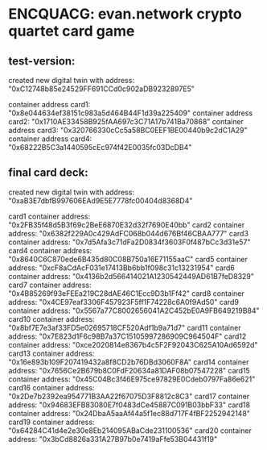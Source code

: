 # ENCQUACG: evan.network crypto quartet card game

## test-version:
created new digital twin with address: "0xC12748b85e24529FF691CCd0c902aDB9232897E5"

container address card1: "0x8e044634ef38151c983a5d464B44F1d39a225409"
container address card2: "0x1710AE33458B925fAA697c3C71A17b741Ba70868"
container address card3: "0x320766330cCc5a58BC0EEF1BE00440b9c2dC1A29"
container address card4: "0x68222B5C3a1440595cEc974f42E0035fc03DcDB4"


## final card deck:
created new digital twin with address: "0xaB3E7dbfB997606EAd9E5E7778fc00404d8368D4"

card1 container address: "0x2FB35f48d5B3f69c2BeE6870E32d32f7690E40bb"
card2 container address: "0x6382f229A0c429AdFC068b044d676Bf46CBAA777"
card3 container address: "0x7d5Afa3c71dFa2D0834f3603F0f487bCc3d31e57"
card4 container address: "0x8640C6C870ede6B435d80C08B750a16E71155aaC"
card5 container address: "0xcF8aCdAcF031e17413Bb6bb1f098c31c13231954"
card6 container address: "0x4136b2d566414021A1230542449AD61B7feD8329"
card7 container address: "0x4B85269f93eFEEa219C28dAE46C1Ecc9D3b1Ff42"
card8 container address: "0x4CE97eaf3306F457923F5ff1F74228c6A0f9Ad50"
card9 container address: "0x5567a77C8002656041A2C452bE0A9FB649219B84"
card10 container address: "0x8bf7E7e3af33FD5e02695718CF520Adf1b9a71d7"
card11 container address: "0x7E823d1F6c98B7a37C15105997286909C964504F"
card12 container address: "0xce2020814e8367b4c5F2F92043C625A10Ad6592d"
card13 container address: "0x16e893b109F207419432a8f8CD2b76DBd3060F8A"
card14 container address: "0x7656Ce2B679b8C0FdF20634a81DAF08b07547228"
card15 container address: "0x45C04Bc3f46E975ce97829E0Cdeb0797Fa86e621"
card16 container address: "0x2De7b2392ea954771B3AA22f67075D3F8812c8C3"
card17 container address: "0x94683EFB83080E7f0483dCe45887C091B03bbF33"
card18 container address: "0x24DbaA5aaAf44a5f1ec88d717F4fBF2252942148"
card19 container address: "0x64284C41d4e2e30e8Eb214095ABaCde231100536"
card20 container address: "0x3bCd8826a331A27B97b0e7419aFfe53B04431f19"
